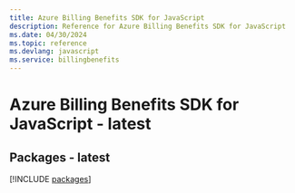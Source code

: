 ```yaml
---
title: Azure Billing Benefits SDK for JavaScript
description: Reference for Azure Billing Benefits SDK for JavaScript
ms.date: 04/30/2024
ms.topic: reference
ms.devlang: javascript
ms.service: billingbenefits
---
```

# Azure Billing Benefits SDK for JavaScript - latest
## Packages - latest
[!INCLUDE [packages](billing-benefits-index.md)]